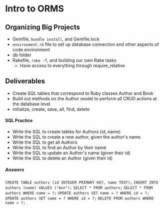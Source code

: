 # Intro to ORMS

## Organizing Big Projects
- Gemfile, `bundle install`, and Gemfile.lock
- `environment.rb` file to set up database connection and other aspects of code environment
- db folder
- Rakefile, `rake -T`, and building our own Rake tasks
  - Have access to everything through require_relative

## Deliverables
- Create SQL tables that correspond to Ruby classes Author and Book
- Build out methods on the Author model to perform all CRUD actions at the database level
- initialize, create, save, all, find, delete
















#### SQL Practice
- Write the SQL to create tables for Authors (id, name)
- Write the SQL to create a new author, given the author's name
- Write the SQL to get all Authors
- Write the SQL to find an Author by their name
- Write the SQL to update an Author's name (given their id)
- Write the SQL to delete an Author (given their id)





















##### Answers
`CREATE TABLE authors (id INTEGER PRIMARY KEY, name TEXT);`
`INSERT INTO authors (name) VALUES ("Ann");`
`SELECT * FROM authors;`
`SELECT * FROM authors WHERE name = ?;`
`UPDATE authors SET name = ? WHERE id = ?;`
`UPDATE authors SET name = ? WHERE id = ?;`
`DELETE FROM authors WHERE name = ?;`

#
